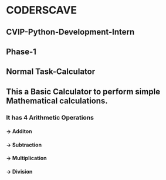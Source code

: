 # CODERSCAVE
## CVIP-Python-Development-Intern
## Phase-1 
## Normal Task-Calculator
## This a Basic Calculator to perform simple Mathematical calculations.
### It has 4 Arithmetic Operations
#### -> Additon
#### -> Subtraction
#### -> Multiplication
#### -> Division

